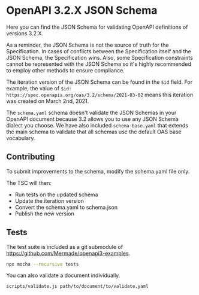 # OpenAPI 3.2.X JSON Schema

Here you can find the JSON Schema for validating OpenAPI definitions of versions
3.2.X.

As a reminder, the JSON Schema is not the source of truth for the Specification.
In cases of conflicts between the Specification itself and the JSON Schema, the
Specification wins. Also, some Specification constraints cannot be represented
with the JSON Schema so it's highly recommended to employ other methods to
ensure compliance.

The iteration version of the JSON Schema can be found in the `$id` field. For
example, the value of `$id: https://spec.openapis.org/oas/3.2/schema/2021-03-02`
means this iteration was created on March 2nd, 2021.

The `schema.yaml` schema doesn't validate the JSON Schemas in your OpenAPI
document because 3.2 allows you to use any JSON Schema dialect you choose. We
have also included `schema-base.yaml` that extends the main schema to validate
that all schemas use the default OAS base vocabulary.

## Contributing
To submit improvements to the schema, modify the schema.yaml file only.

The TSC will then:
- Run tests on the updated schema
- Update the iteration version
- Convert the schema.yaml to schema.json
- Publish the new version

## Tests
The test suite is included as a git submodule of https://github.com/Mermade/openapi3-examples.

```bash
npx mocha --recursive tests
```

You can also validate a document individually.

```bash
scripts/validate.js path/to/document/to/validate.yaml
```
